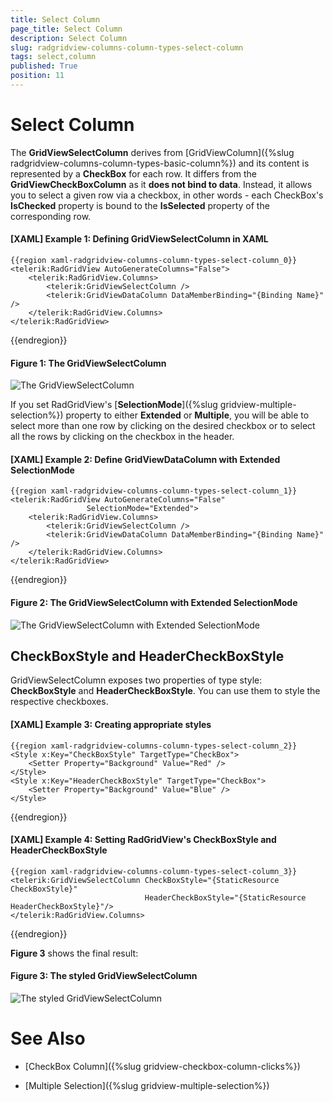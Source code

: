 ```yaml
---
title: Select Column
page_title: Select Column
description: Select Column
slug: radgridview-columns-column-types-select-column
tags: select,column
published: True
position: 11
---
```


# Select Column

The __GridViewSelectColumn__ derives from [GridViewColumn]({%slug radgridview-columns-column-types-basic-column%}) and its content is represented by a **CheckBox** for each row. It differs from the __GridViewCheckBoxColumn__ as it **does not bind to data**. Instead, it allows you to select a given row via a checkbox, in other words - each CheckBox's **IsChecked** property is bound to the **IsSelected** property of the corresponding row.

#### __[XAML] Example 1: Defining GridViewSelectColumn in XAML__

	{{region xaml-radgridview-columns-column-types-select-column_0}}
	<telerik:RadGridView AutoGenerateColumns="False">
	    <telerik:RadGridView.Columns>
	        <telerik:GridViewSelectColumn />
	        <telerik:GridViewDataColumn DataMemberBinding="{Binding Name}" />
	    </telerik:RadGridView.Columns>
	</telerik:RadGridView>
{{endregion}}

#### __Figure 1: The GridViewSelectColumn__

![The GridViewSelectColumn](images/selectcolumn-default.png)

If you set RadGridView's [**SelectionMode**]({%slug gridview-multiple-selection%}) property to either __Extended__ or __Multiple__, you will be able to select more than one row by clicking on the desired checkbox or to select all the rows by clicking on the checkbox in the header.

#### __[XAML] Example 2: Define GridViewDataColumn with Extended SelectionMode__

	{{region xaml-radgridview-columns-column-types-select-column_1}}
	<telerik:RadGridView AutoGenerateColumns="False"
	                 SelectionMode="Extended">
	    <telerik:RadGridView.Columns>
	        <telerik:GridViewSelectColumn />
	        <telerik:GridViewDataColumn DataMemberBinding="{Binding Name}" />
	    </telerik:RadGridView.Columns>
	</telerik:RadGridView>
{{endregion}}

#### __Figure 2: The GridViewSelectColumn with Extended SelectionMode__

![The GridViewSelectColumn with Extended SelectionMode](images/selectcolumn-multiple-selection.png)

## CheckBoxStyle and HeaderCheckBoxStyle

GridViewSelectColumn exposes two properties of type style: **CheckBoxStyle** and **HeaderCheckBoxStyle**. You can use them to style the respective checkboxes.

#### __[XAML] Example 3: Creating appropriate styles__

	{{region xaml-radgridview-columns-column-types-select-column_2}}
	<Style x:Key="CheckBoxStyle" TargetType="CheckBox">
	    <Setter Property="Background" Value="Red" />
	</Style>
	<Style x:Key="HeaderCheckBoxStyle" TargetType="CheckBox">
	    <Setter Property="Background" Value="Blue" />
	</Style>
{{endregion}}

#### __[XAML] Example 4: Setting RadGridView's CheckBoxStyle and HeaderCheckBoxStyle__

	{{region xaml-radgridview-columns-column-types-select-column_3}}
	<telerik:GridViewSelectColumn CheckBoxStyle="{StaticResource CheckBoxStyle}" 
	                              HeaderCheckBoxStyle="{StaticResource HeaderCheckBoxStyle}"/>
	</telerik:RadGridView.Columns>
{{endregion}}

**Figure 3** shows the final result:

#### __Figure 3: The styled GridViewSelectColumn__

![The styled GridViewSelectColumn](images/selectcolumn-styled.png)

# See Also

 * [CheckBox Column]({%slug gridview-checkbox-column-clicks%})

 * [Multiple Selection]({%slug gridview-multiple-selection%})

